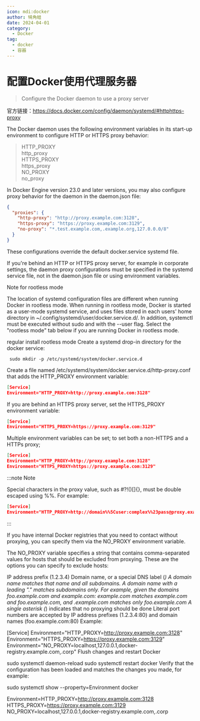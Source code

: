 ```yaml
---
icon: mdi:docker
author: 犄角蛙
date: 2024-04-01
category:
  - Docker
tag:
  - docker
  - 容器
---
```


# 配置Docker使用代理服务器

> Configure the Docker daemon to use a proxy server

官方链接：<https://docs.docker.com/config/daemon/systemd/#httphttps-proxy>

The Docker daemon uses the following environment variables in its start-up environment to configure HTTP or HTTPS proxy behavior:

> HTTP_PROXY  
> http_proxy  
> HTTPS_PROXY  
> https_proxy  
> NO_PROXY  
> no_proxy  

In Docker Engine version 23.0 and later versions, you may also configure proxy behavior for the daemon in the daemon.json file:

```json
{
  "proxies": {
    "http-proxy": "http://proxy.example.com:3128",
    "https-proxy": "https://proxy.example.com:3129",
    "no-proxy": "*.test.example.com,.example.org,127.0.0.0/8"
  }
}
```

These configurations override the default docker.service systemd file.

If you're behind an HTTP or HTTPS proxy server, for example in corporate settings, the daemon proxy configurations must be specified in the systemd service file, not in the daemon.json file or using environment variables.

Note for rootless mode

The location of systemd configuration files are different when running Docker in rootless mode. When running in rootless mode, Docker is started as a user-mode systemd service, and uses files stored in each users' home directory in ~/.config/systemd/user/docker.service.d/. In addition, systemctl must be executed without sudo and with the --user flag. Select the "rootless mode" tab below if you are running Docker in rootless mode.

regular install rootless mode
Create a systemd drop-in directory for the docker service:

```shell
 sudo mkdir -p /etc/systemd/system/docker.service.d
```

Create a file named /etc/systemd/system/docker.service.d/http-proxy.conf that adds the HTTP_PROXY environment variable:

```json
[Service]
Environment="HTTP_PROXY=http://proxy.example.com:3128"
```

If you are behind an HTTPS proxy server, set the HTTPS_PROXY environment variable:

```json
[Service]
Environment="HTTPS_PROXY=https://proxy.example.com:3129"
```

Multiple environment variables can be set; to set both a non-HTTPS and a HTTPs proxy;

```json
[Service]
Environment="HTTP_PROXY=http://proxy.example.com:3128"
Environment="HTTPS_PROXY=https://proxy.example.com:3129"
```

:::note Note

Special characters in the proxy value, such as #?!()[]{}, must be double escaped using %%. For example:

```json
[Service]
Environment="HTTP_PROXY=http://domain%%5Cuser:complex%%23pass@proxy.example.com:3128/"
```
:::

If you have internal Docker registries that you need to contact without proxying, you can specify them via the NO_PROXY environment variable.

The NO_PROXY variable specifies a string that contains comma-separated values for hosts that should be excluded from proxying. These are the options you can specify to exclude hosts:

IP address prefix (1.2.3.4)
Domain name, or a special DNS label (*)
A domain name matches that name and all subdomains. A domain name with a leading "." matches subdomains only. For example, given the domains foo.example.com and example.com:
example.com matches example.com and foo.example.com, and
.example.com matches only foo.example.com
A single asterisk (*) indicates that no proxying should be done
Literal port numbers are accepted by IP address prefixes (1.2.3.4:80) and domain names (foo.example.com:80)
Example:


[Service]
Environment="HTTP_PROXY=http://proxy.example.com:3128"
Environment="HTTPS_PROXY=https://proxy.example.com:3129"
Environment="NO_PROXY=localhost,127.0.0.1,docker-registry.example.com,.corp"
Flush changes and restart Docker


 sudo systemctl daemon-reload
 sudo systemctl restart docker
Verify that the configuration has been loaded and matches the changes you made, for example:


 sudo systemctl show --property=Environment docker

Environment=HTTP_PROXY=http://proxy.example.com:3128 HTTPS_PROXY=https://proxy.example.com:3129 NO_PROXY=localhost,127.0.0.1,docker-registry.example.com,.corp

